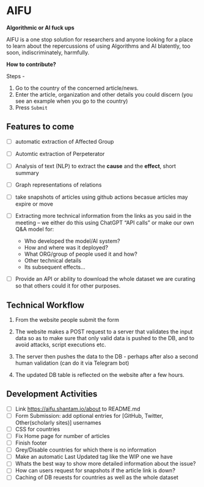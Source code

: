 # AIFU

 **Algorithmic or AI fuck ups**
 
AIFU is a one stop solution for researchers and anyone looking for a place to learn about the repercussions of using Algorithms and AI blatently, too soon, indiscriminately, harmfully.

**How to contribute?**

Steps -
1. Go to the country of the concerned article/news.
2. Enter the article, organization and other details you could discern (you see an example when you go to the country)
3. Press `Submit`


## Features to come

- [ ] automatic extraction of Affected Group

- [ ] Automtic extraction of Perpeterator

- [ ] Analysis of text (NLP) to extract the **cause** and the **effect**, short summary

- [ ]  Graph representations of relations

- [ ] take snapshots of articles using github actions becasue articles may expire or move
- [ ] Extracting more technical information from the links as you said in the meeting – we either do this using ChatGPT “API calls” or make our own Q&A model for:
  * Who developed the model/AI system?
  * How and where was it deployed?
  * What ORG/group of people used it and how?
  * Other technical details
  * Its subsequent effects… 
 
- [ ] Provide an API or ability to download the whole dataset we are curating so that others could it for other purposes.


## Technical Workflow

1. From the website people submit the form

2. The website makes a POST request to a server that validates the input data so as to make sure that only valid data is pushed to the DB, and to avoid attacks, script executions etc.

3. The server then pushes the data to the DB - perhaps after also a second human validation (can do it via Telegram bot)

4. The updated DB table is reflected on the website after a few hours.

## Development Activities
- [ ] Link https://aifu.shantam.io/about to README.md
- [ ] Form Submission: add optional entries for [GitHub, Twitter, Other(scholarly sites)] usernames
- [ ] CSS for countries
- [ ] Fix Home page for number of articles
- [ ] Finish footer
- [ ] Grey/Disable countries for which there is no information
- [ ] Make an automatic Last Updated <date> tag like the WIP one we have
- [ ] Whats the best way to show more detailed information about the issue?
- [ ] How can users request for snapshots if the article link is down?
- [ ] Caching of DB reuests for countries as well as the whole dataset
